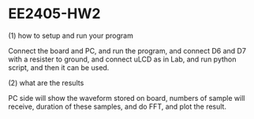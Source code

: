 # EE2405-HW2
(1) how to setup and run your program 

Connect the board and PC, and run the program, and connect D6 and D7 with a resister to ground, and connect uLCD as in Lab, and run python script, and then it can be used.

(2) what are the results

PC side will show the waveform stored on board, numbers of sample will receive, duration of these samples, and do FFT, and plot the result.
